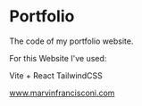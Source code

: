 # Portfolio
The code of my portfolio website.

For this Website I've used:

Vite + React
TailwindCSS

www.marvinfrancisconi.com
